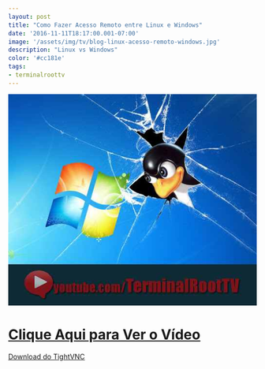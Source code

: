 ```yaml
---
layout: post
title: "Como Fazer Acesso Remoto entre Linux e Windows"
date: '2016-11-11T18:17:00.001-07:00'
image: '/assets/img/tv/blog-linux-acesso-remoto-windows.jpg'
description: "Linux vs Windows"
color: '#cc181e'
tags:
- terminalroottv
---
```


![Blog Linux Windows VNC](/assets/img/tv/blog-linux-acesso-remoto-windows.jpg)

# [Clique Aqui para Ver o Vídeo](https://www.youtube.com/watch?v=jxMqNKVJNyQ)



[Download do TightVNC](http://tightvnc.com/download.php)

<script async src="https://pagead2.googlesyndication.com/pagead/js/adsbygoogle.js"></script>

<!-- Informat -->
<ins class="adsbygoogle"
 style="display:block"
 data-ad-client="ca-pub-2838251107855362"
 data-ad-slot="2327980059"
 data-ad-format="auto"
 data-full-width-responsive="true"></ins>

<script>
(adsbygoogle = window.adsbygoogle || []).push({});
</script>

